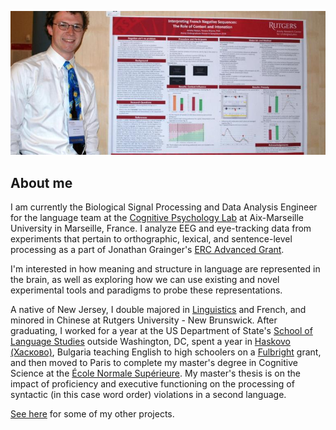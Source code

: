 ![Poster presentation](files/poster.jpg)

## About me
I am currently the Biological Signal Processing and Data Analysis Engineer for the language team at the [Cognitive Psychology Lab](https://lpc.univ-amu.fr/en) at Aix-Marseille University in Marseille, France. I analyze EEG and eye-tracking data from experiments that pertain to orthographic, lexical, and sentence-level processing as a part of Jonathan Grainger's [ERC Advanced Grant](https://cordis.europa.eu/project/rcn/212046/factsheet/en).

I'm interested in how meaning and structure in language are represented in the brain, as well as exploring how we can use existing and novel experimental tools and paradigms to probe these representations.

<!--- What do I do; what am i interested in? --->

<!--- , and am fascinated with how meaning and structure in language are represented in the brain, as well as how the representations of languages might interact in speakers (or signers) who know more than one.  --->

A native of New Jersey, I double majored in [Linguistics](https://sites.google.com/site/experimentalsyntax4/home) and French, and minored in Chinese at Rutgers University - New Brunswick. After graduating, I worked for a year at the US Department of State's [School of Language Studies](https://www.state.gov/m/fsi/sls/) outside Washington, DC, spent a year in [Haskovo (Хасково)](https://en.wikipedia.org/wiki/Haskovo), Bulgaria teaching English to high schoolers on a [Fulbright](http://www.fulbright.bg/en/) grant, and then moved to Paris to complete my master's degree in Cognitive Science at the [École Normale Supérieure](https://cognition.ens.fr/en). My master's thesis is on the impact of proficiency and executive functioning on the processing of syntactic (in this case word order) violations in a second language. 

[See here](https://JeremyYeaton.github.io/research) for some of my other projects.
